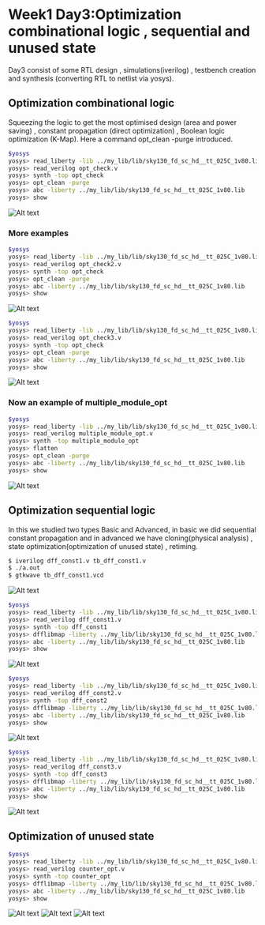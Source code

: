 # Week1 Day3:Optimization combinational logic , sequential and unused state

Day3 consist of some RTL design , simulations(iverilog) , testbench creation and synthesis (converting RTL to netlist via yosys).

## Optimization combinational logic
Squeezing the logic to get the most optimised design (area and power saving) , constant propagation (direct optimization) , Boolean logic optimization (K-Map).
Here a command opt_clean -purge introduced.
```bash
$yosys                                                                             
yosys> read_liberty -lib ../my_lib/lib/sky130_fd_sc_hd__tt_025C_1v80.lib           
yosys> read_verilog opt_check.v                                                     
yosys> synth -top opt_check
yosys> opt_clean -purge                                                         
yosys> abc -liberty ../my_lib/lib/sky130_fd_sc_hd__tt_025C_1v80.lib                     
yosys> show
```
![Alt text](IMAGES/1.png)

### More examples
```bash
$yosys                                                                             
yosys> read_liberty -lib ../my_lib/lib/sky130_fd_sc_hd__tt_025C_1v80.lib           
yosys> read_verilog opt_check2.v                                                     
yosys> synth -top opt_check
yosys> opt_clean -purge                                                         
yosys> abc -liberty ../my_lib/lib/sky130_fd_sc_hd__tt_025C_1v80.lib                     
yosys> show
```
![Alt text](IMAGES/4.png)

```bash
$yosys                                                                             
yosys> read_liberty -lib ../my_lib/lib/sky130_fd_sc_hd__tt_025C_1v80.lib           
yosys> read_verilog opt_check3.v                                                     
yosys> synth -top opt_check
yosys> opt_clean -purge                                                         
yosys> abc -liberty ../my_lib/lib/sky130_fd_sc_hd__tt_025C_1v80.lib                     
yosys> show
```
![Alt text](IMAGES/5.png)

### Now an example of multiple_module_opt

```bash
$yosys                                                                             
yosys> read_liberty -lib ../my_lib/lib/sky130_fd_sc_hd__tt_025C_1v80.lib           
yosys> read_verilog multiple_module_opt.v                                                     
yosys> synth -top multiple_module_opt
yosys> flatten
yosys> opt_clean -purge                                                         
yosys> abc -liberty ../my_lib/lib/sky130_fd_sc_hd__tt_025C_1v80.lib                     
yosys> show
```
![Alt text](IMAGES/6.png)


## Optimization sequential logic
In this we studied two types Basic and Advanced, in basic we did sequential constant propagation and in advanced we have cloning(physical analysis) , state optimization(optimization of unused state) , retiming.
```bash
$ iverilog dff_const1.v tb_dff_const1.v
$ ./a.out
$ gtkwave tb_dff_const1.vcd
```
![Alt text](IMAGES/9.png)

```bash
$yosys
yosys> read_liberty -lib ../my_lib/lib/sky130_fd_sc_hd__tt_025C_1v80.lib           
yosys> read_verilog dff_const1.v                                                     
yosys> synth -top dff_const1                                                         
yosys> dfflibmap -liberty ../my_lib/lib/sky130_fd_sc_hd__tt_025C_1v80.lib
yosys> abc -liberty ../my_lib/lib/sky130_fd_sc_hd__tt_025C_1v80.lib                    
yosys> show 
```
![Alt text](IMAGES/10.png)

```bash
$yosys
yosys> read_liberty -lib ../my_lib/lib/sky130_fd_sc_hd__tt_025C_1v80.lib           
yosys> read_verilog dff_const2.v                                                     
yosys> synth -top dff_const2                                                       
yosys> dfflibmap -liberty ../my_lib/lib/sky130_fd_sc_hd__tt_025C_1v80.lib
yosys> abc -liberty ../my_lib/lib/sky130_fd_sc_hd__tt_025C_1v80.lib                    
yosys> show 
```
![Alt text](IMAGES/11.png)

```bash
$yosys
yosys> read_liberty -lib ../my_lib/lib/sky130_fd_sc_hd__tt_025C_1v80.lib           
yosys> read_verilog dff_const3.v                                                     
yosys> synth -top dff_const3                                                         
yosys> dfflibmap -liberty ../my_lib/lib/sky130_fd_sc_hd__tt_025C_1v80.lib
yosys> abc -liberty ../my_lib/lib/sky130_fd_sc_hd__tt_025C_1v80.lib                    
yosys> show 
```
![Alt text](IMAGES/12.png)

## Optimization of unused state

```bash
$yosys
yosys> read_liberty -lib ../my_lib/lib/sky130_fd_sc_hd__tt_025C_1v80.lib           
yosys> read_verilog counter_opt.v                                                     
yosys> synth -top counter_opt                                                        
yosys> dfflibmap -liberty ../my_lib/lib/sky130_fd_sc_hd__tt_025C_1v80.lib
yosys> abc -liberty ../my_lib/lib/sky130_fd_sc_hd__tt_025C_1v80.lib                    
yosys> show 
```
![Alt text](IMAGES/13.png)
![Alt text](IMAGES/14.png)
![Alt text](IMAGES/15.png)
